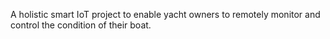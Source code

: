 A holistic smart IoT project to enable yacht owners to remotely monitor and control the condition of their boat.
